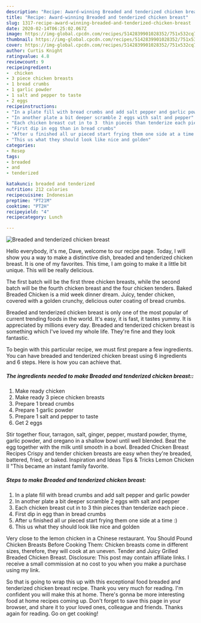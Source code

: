 ```yaml
---
description: "Recipe: Award-winning Breaded and tenderized chicken breast"
title: "Recipe: Award-winning Breaded and tenderized chicken breast"
slug: 1317-recipe-award-winning-breaded-and-tenderized-chicken-breast
date: 2020-02-14T06:25:02.067Z
image: https://img-global.cpcdn.com/recipes/5142839901028352/751x532cq70/breaded-and-tenderized-chicken-breast-recipe-main-photo.jpg
thumbnail: https://img-global.cpcdn.com/recipes/5142839901028352/751x532cq70/breaded-and-tenderized-chicken-breast-recipe-main-photo.jpg
cover: https://img-global.cpcdn.com/recipes/5142839901028352/751x532cq70/breaded-and-tenderized-chicken-breast-recipe-main-photo.jpg
author: Curtis Knight
ratingvalue: 4.8
reviewcount: 9
recipeingredient:
-  chicken
- 3 piece chicken breasts
- 1 bread crumbs
- 1 garlic powder
- 1 salt and pepper to taste
- 2 eggs
recipeinstructions:
- "In a plate fill with bread crumbs and add salt pepper and garlic powder"
- "In another plate a bit deeper scramble 2 eggs with salt and pepper"
- "Each chicken breast cut in to 3  thin pieces than tenderize each piece ."
- "First dip in egg than in bread crumbs"
- "After u finished all ur pieced start frying them one side at a time  :)"
- "This us what they should look like nice and golden"
categories:
- Resep
tags:
- breaded
- and
- tenderized

katakunci: breaded and tenderized
nutrition: 212 calories
recipecuisine: Indonesian
preptime: "PT21M"
cooktime: "PT2H"
recipeyield: "4"
recipecategory: Lunch

---
```



![Breaded and tenderized chicken breast](https://img-global.cpcdn.com/recipes/5142839901028352/751x532cq70/breaded-and-tenderized-chicken-breast-recipe-main-photo.jpg)

Hello everybody, it's me, Dave, welcome to our recipe page. Today, I will show you a way to make a distinctive dish, breaded and tenderized chicken breast. It is one of my favorites. This time, I am going to make it a little bit unique. This will be really delicious.

The first batch will be the first three chicken breasts, while the second batch will be the fourth chicken breast and the four chicken tenders. Baked Breaded Chicken is a mid week dinner dream. Juicy, tender chicken, covered with a golden crunchy, delicious outer coating of bread crumbs.

Breaded and tenderized chicken breast is only one of the most popular of current trending foods in the world. It's easy, it is fast, it tastes yummy. It is appreciated by millions every day. Breaded and tenderized chicken breast is something which I've loved my whole life. They're fine and they look fantastic.


To begin with this particular recipe, we must first prepare a few ingredients. You can have breaded and tenderized chicken breast using 6 ingredients and 6 steps. Here is how you can achieve that.

##### The ingredients needed to make Breaded and tenderized chicken breast::

1. Make ready  chicken
1. Make ready 3 piece chicken breasts
1. Prepare 1 bread crumbs
1. Prepare 1 garlic powder
1. Prepare 1 salt and pepper to taste
1. Get 2 eggs


Stir together flour, tarragon, salt, ginger, pepper, mustard powder, thyme, garlic powder, and oregano in a shallow bowl until well blended. Beat the egg together with the milk until smooth in a bowl. Breaded Chicken Breast Recipes Crispy and tender chicken breasts are easy when they&#39;re breaded, battered, fried, or baked. Inspiration and Ideas Tips &amp; Tricks Lemon Chicken II &#34;This became an instant family favorite. 

##### Steps to make Breaded and tenderized chicken breast:

1. In a plate fill with bread crumbs and add salt pepper and garlic powder
1. In another plate a bit deeper scramble 2 eggs with salt and pepper
1. Each chicken breast cut in to 3  thin pieces than tenderize each piece .
1. First dip in egg than in bread crumbs
1. After u finished all ur pieced start frying them one side at a time  :)
1. This us what they should look like nice and golden


Very close to the lemon chicken in a Chinese restaurant. You Should Pound Chicken Breasts Before Cooking Them: Chicken breasts come in different sizes, therefore, they will cook at an uneven. Tender and Juicy Grilled Breaded Chicken Breast. Disclosure: This post may contain affiliate links. I receive a small commission at no cost to you when you make a purchase using my link. 

So that is going to wrap this up with this exceptional food breaded and tenderized chicken breast recipe. Thank you very much for reading. I'm confident you will make this at home. There's gonna be more interesting food at home recipes coming up. Don't forget to save this page in your browser, and share it to your loved ones, colleague and friends. Thanks again for reading. Go on get cooking!
